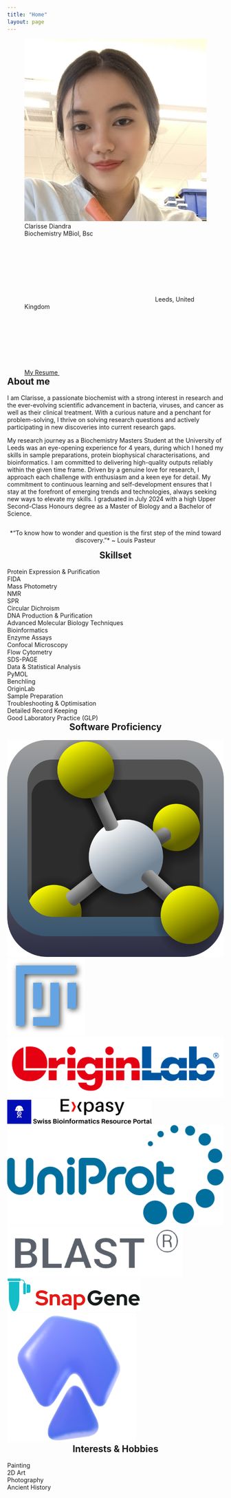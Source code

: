 ```yaml
---
title: "Home"
layout: page
---
```


<div class="business-card">
    <div style="width: 100%; overflow:auto;">
            <div style="float: right; margin: 0px 40px;">
                <img class="pfp" src="/assets/img/pfp.jpg">
                <div class="desc">
                    <div class="title">Clarisse Diandra</div>
                    <div class="row">Biochemistry MBiol, Bsc</div>
                    <div class="loc"><svg aria-hidden=true class="icon"><use xlink:href="{{ "/assets/fontawesome/icons.svg" | relative_url }}#location-dot"></use></svg> Leeds, United Kingdom</div>
                    <div class="more"><a class="resume" href="/assets/docs/Clarisse%20Diandra%20Resume.pdf"><div class="loc">My Resume <svg aria-hidden=true class="icon"><use xlink:href="{{ "/assets/fontawesome/icons.svg" | relative_url }}#file"></use></svg></div></a></div>
                </div>
            </div>
            <h2 style="margin-top:0px">About me</h2>
<div markdown="1">
I am Clarisse, a passionate biochemist with a strong interest in research and the ever-evolving scientific advancement in bacteria, viruses, and cancer as well as their clinical treatment. With a curious nature and a penchant for problem-solving, I thrive on solving research questions and actively participating in new discoveries into current research gaps.

My research journey as a Biochemistry Masters Student at the University of Leeds was an eye-opening experience for 4 years, during which I honed my skills in sample preparations, protein biophysical characterisations, and bioinformatics. I am committed to delivering high-quality outputs reliably within the given time frame. Driven by a genuine love for research, I approach each challenge with enthusiasm and a keen eye for detail. My commitment to continuous learning and self-development ensures that I stay at the forefront of emerging trends and technologies, always seeking new ways to elevate my skills. I graduated in July 2024 with a high Upper Second-Class Honours degree as a Master of Biology and a Bachelor of Science.
</div>
    </div>
<p style="width:100%; text-align:center;" markdown="1">
*“To know how to wonder and question is the first step of the mind toward discovery.”* ~&nbsp;Louis&nbsp;Pasteur
</p>
</div>

<div class="business-card">
    <h2 style="text-align: center; margin-top: 0px;">Skillset</h2>
    <div class="skillbox">
        <div class="skill">
            Protein Expression & Purification
        </div>
        <div class="skill">
            FIDA
        </div>
        <div class="skill">
            Mass Photometry
        </div>
        <div class="skill">
            NMR
        </div>
        <div class="skill">
            SPR
        </div>
        <div class="skill">
            Circular Dichroism
        </div>
        <div class="skill">
            DNA Production & Purification
        </div>
        <div class="skill">
            Advanced Molecular Biology Techniques
        </div>
        <div class="skill">
            Bioinformatics
        </div>
        <div class="skill">
            Enzyme Assays
        </div>
        <div class="skill">
            Confocal Microscopy
        </div>
        <div class="skill">
            Flow Cytometry
        </div>
        <div class="skill">
            SDS-PAGE
        </div>
        <div class="skill">
            Data & Statistical Analysis
        </div>
        <div class="skill">
            PyMOL
        </div>
        <div class="skill">
            Benchling
        </div>
        <div class="skill">
            OriginLab
        </div>
        <div class="skill">
            Sample Preparation
        </div>
        <div class="skill">
            Troubleshooting & Optimisation
        </div>
        <div class="skill">
            Detailed Record Keeping
        </div>
        <div class="skill">
            Good Laboratory Practice (GLP)
        </div>
    </div>
</div>

<div class ="business-card">
    <h2 style="text-align: center; margin-top: 0px;">Software Proficiency</h2>
    <div class="skillbox">
        <a style="text-decoration:none" title="PyMOL" href="https://pymol.org/2/">
            <img class="softwareicon" alt="PyMOL logo" src="/assets/img/logos/pymol.png">
        </a>
        <a style="text-decoration:none" title="Fiji" href="https://imagej.net/software/fiji/">
            <img class="softwareicon" alt="Fiji logo" src="/assets/img/logos/fiji.svg">
        </a>
        <a style="text-decoration:none" title="OriginLab" href="https://www.originlab.com">
            <img class="softwareicon" alt="OriginLab logo" src="/assets/img/logos/originlab.png">
        </a>
        <a style="text-decoration:none" title="Benchling" href="https://www.benchling.com">
            <img class="softwareicon" alt="Benchling logo" src="/assets/img/logos/benchling.png">
        </a>
        <a style="text-decoration:none" title="Expasy" href="https://www.expasy.org">
            <img class="softwareicon" alt="Expasy logo" src="/assets/img/logos/expasy.png">
        </a>
        <a style="text-decoration:none" title="UniProt" href="https://www.uniprot.org">
            <img class="softwareicon" alt="UniProt logo" src="/assets/img/logos/uniprot.svg">
        </a>
        <a style="text-decoration:none" title="BLAST" href="https://blast.ncbi.nlm.nih.gov/Blast.cgi">
            <img class="softwareicon" alt="BLAST logo" src="/assets/img/logos/blast.png">
        </a>
        <a style="text-decoration:none" title="SnapGene" href="https://www.snapgene.com">
            <img class="softwareicon" alt="SnapGene logo" src="/assets/img/logos/snapgene.svg">
        </a>
        <a style="text-decoration:none" title="AutoDock" href="https://autodock.scripps.edu">
            <img class="softwareicon" alt="AutoDock logo" src="/assets/img/logos/autodock.png">
        </a>
    </div>
</div>

<div class="business-card">
    <h2 style="text-align: center; margin-top: 0px;">Interests & Hobbies</h2>
    <div class="skillbox">
        <div class="skill">
            Painting
        </div>
        <div class="skill">
            2D Art
        </div>
        <div class="skill">
            Photography
        </div>
        <div class="skill">
            Ancient History
        </div>
    </div>
</div>
